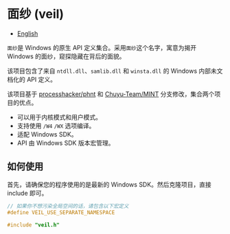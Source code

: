 # 面纱 (veil)

* [English](README.md)

`面纱`是 Windows 的原生 API 定义集合。采用`面纱`这个名字，寓意为揭开 Windows 的面纱，窥探隐藏在背后的面貌。

该项目包含了来自 `ntdll.dll`、`samlib.dll` 和 `winsta.dll` 的 Windows 内部未文档化的 API 定义。

该项目基于 [processhacker/phnt](https://github.com/processhacker/phnt) 和 [Chuyu-Team/MINT](https://github.com/Chuyu-Team/MINT) 分支修改，集合两个项目的优点。

* 可以用于内核模式和用户模式。
* 支持使用 `/W4` `/WX` 选项编译。
* 适配 Windows SDK。
* API 由 Windows SDK 版本宏管理。

## 如何使用

首先，请确保您的程序使用的是最新的 Windows SDK。然后克隆项目，直接 include 即可。

```C
// 如果你不想污染全局空间的话，请包含以下宏定义
#define VEIL_USE_SEPARATE_NAMESPACE

#include "veil.h"
```
